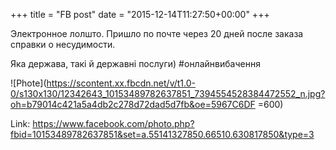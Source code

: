 +++
title = "FB post"
date = "2015-12-14T11:27:50+00:00"
+++

Электронное лолшто. Пришло по почте через 20 дней после заказа справки о несудимости.

Яка держава, такі й державні послуги) #онлайнвибачення

![Phote](https://scontent.xx.fbcdn.net/v/t1.0-0/s130x130/12342643_10153489782637851_7394554528384472552_n.jpg?oh=b79014c421a5a4db2c278d72dad5d7fb&oe=5967C6DF =600)


Link: https://www.facebook.com/photo.php?fbid=10153489782637851&set=a.55141327850.66510.630817850&type=3
